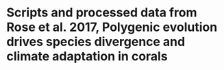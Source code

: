 # Scripts and processed data from Rose et al. 2017, Polygenic evolution drives species divergence and climate adaptation in corals
